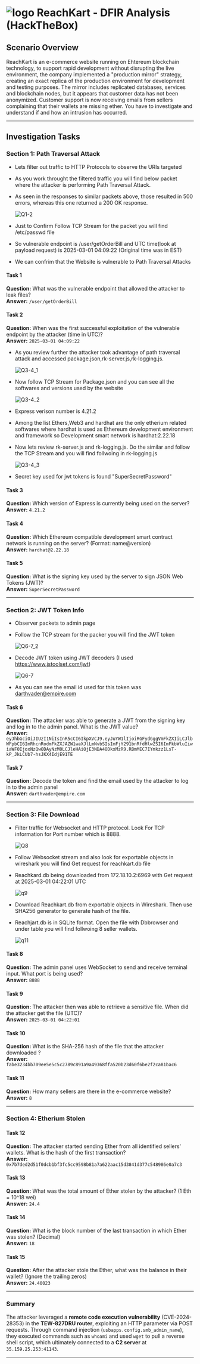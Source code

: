 # ![logo](https://github.com/user-attachments/assets/739ac72d-d6a0-4e10-abbb-31c46fccc07b) ReachKart - DFIR Analysis (HackTheBox)

##   Scenario Overview

ReachKart is an e-commerce website running on Ehtereum blockchain technology, to support rapid development without disrupting the live environment, the company implemented a "production mirror" strategy, creating an exact replica of the production environment for development and testing purposes. The mirror includes replicated databases, services and blockchain nodes, but it appears that customer data has not been anonymized. Customer support is now receiving emails from sellers complaining that their wallets are missing ether. You have to investigate and understand if and how an intrusion has occurred.

---

##  Investigation Tasks

### Section 1: Path Traversal Attack

- Lets filter out traffic to HTTP Protocols to observe the URIs targeted
- As you work throught the filtered traffic you will find below packet where the attacker is performing Path Traversal Attack.
- As seen in the responses to similar packets above, those resulted in 500 errors, whereas this one returned a 200 OK response.

  ![Q1-2](https://github.com/user-attachments/assets/01e046a2-0245-49d1-881c-6a75becefbbb)

- Just to Confirm Follow TCP Stream for the packet you will find /etc/passwd file
- So vulnerable endpoint is /user/getOrderBill and UTC time(look at payload request) is 2025-03-01 04:09:22 (Original time was in EST)
- We can confrim that the Website is vulnerable to Path Traversal Attacks

####  Task 1  
**Question:** What was the vulnerable endpoint that allowed the attacker to leak files?  
**Answer:** `/user/getOrderBill`

####  Task 2  
**Question:** When was the first successful exploitation of the vulnerable endpoint by the attacker (time in UTC)?  
**Answer:** `2025-03-01 04:09:22`


- As you review further the attacker took advantage of path traversal attack and accessed package.json,rk-server.js,rk-logging.js.

   ![Q3-4_1](https://github.com/user-attachments/assets/bc28fecd-9b34-4fd3-a4f6-b897d50030a7)

- Now follow TCP Stream for Package.json and you can see all the softwares and versions used by the website

  ![Q3-4_2](https://github.com/user-attachments/assets/e89e9f6d-d87f-4249-88c4-3a916fd865b2)

- Express verison number is 4.21.2
- Among the list Ethers,Web3 and hardhat are the only etherium related softwares where hardhat is used as Ethereum development environment and framework so Development smart network is hardhat:2.22.18
- Now lets review rk-server.js and rk-logging.js. Do the similar and follow the TCP Stream and you will find follwoing in rk-logging.js

   ![Q3-4_3](https://github.com/user-attachments/assets/8f98d09a-ce56-4818-bd04-bacea6e61b88)

- Secret key used for jwt tokens is found "SuperSecretPassword"

####  Task 3  
**Question:** Which version of Express is currently being used on the server?  
**Answer:** `4.21.2`

####  Task 4  
**Question:** Which Ethereum compatible development smart contract network is running on the server? (Format: name@version)  
**Answer:** `hardhat@2.22.18`

####  Task 5  
**Question:** What is the signing key used by the server to sign JSON Web Tokens (JWT)?  
**Answer:** `SuperSecretPassword`

---

### Section 2: JWT Token Info

- Observer packets to admin page
- Follow the TCP stream for the packer you will find the JWT token

  ![Q6-7_2](https://github.com/user-attachments/assets/1ec4eddb-13d9-4328-a843-d533ac0098d5)

- Decode JWT token using JWT decoders (I used https://www.jstoolset.com/jwt)

  ![Q6-7](https://github.com/user-attachments/assets/76e9a63b-10b7-4bfb-9476-b532c4be624e)

- As you can see the email id used for this token was darthvader@empire.com
  
####  Task 6  
**Question:** The attacker was able to generate a JWT from the signing key and log in to the admin panel. What is the JWT value?  
**Answer:** `eyJhbGciOiJIUzI1NiIsInR5cCI6IkpXVCJ9.eyJuYW1lIjoiRGFydGggVmFkZXIiLCJlbWFpbCI6ImRhcnRodmFkZXJAZW1waXJlLmNvbSIsImFjY291bnRfdHlwZSI6ImFkbWluIiwiaWF0IjoxNzQwODAyNzM0LCJleHAiOjE3NDA4ODkxMzR9.RBmMEC7IYmkzz1LsT-kP_JkLCUb7-hsJKX4IdjE91TE`

####  Task 7  
**Question:** Decode the token and find the email used by the attacker to log in to the admin panel  
**Answer:** `darthvader@empire.com`

---

### Section 3: File Download

- Filter traffic for Websocket and HTTP protocol. Look For TCP information for Port number which is 8888.

  ![Q8](https://github.com/user-attachments/assets/f1ccd525-41ad-45e2-ac6b-377db951dab7)

- Follow Websocket stream and also look for exportable objects in wireshark you will find Get request for reachkart.db file
- Reachkard.db being downloaded from 172.18.10.2:6969 with Get request at 2025-03-01 04:22:01 UTC

  ![q9](https://github.com/user-attachments/assets/c5cea690-1694-4a24-b704-da0456f04ce5)

- Download Reachkart.db from exportable objects in Wireshark. Then use SHA256 generator to generate hash of the file.
- Reachjart.db is in SQLite format. Open the file with Dbbrowser and under table you will find follwoing 8 seller wallets.

  ![q11](https://github.com/user-attachments/assets/47876c18-56e2-449e-b091-f35c8037ed41)


####  Task 8  
**Question:** The admin panel uses WebSocket to send and receive terminal input. What port is being used?  
**Answer:** `8888`

####  Task 9  
**Question:** The attacker then was able to retrieve a sensitive file. When did the attacker get the file (UTC)?  
**Answer:** `2025-03-01 04:22:01`

####  Task 10  
**Question:** What is the SHA-256 hash of the file that the attacker downloaded ?  
**Answer:** `fabe3234bb709ee5e5c5c2789c891a9a49368ffa520b23d60f6be2f2ca81bac6`

####  Task 11  
**Question:** How many sellers are there in the e-commerce website?  
**Answer:** `8`

---

### Section 4: Etherium Stolen

#### Task 12  
**Question:** The attacker started sending Ether from all identified sellers' wallets. What is the hash of the first transaction?  
**Answer:** `0x7b7ded2d51f0dcb1bf3fc5cc9598b81a7a622aac15d3841d377c548986e0a7c3`

#### Task 13  
**Question:** What was the total amount of Ether stolen by the attacker? (1 Eth = 10^18 wei)  
**Answer:** `24.4`

#### Task 14  
**Question:** What is the block number of the last transaction in which Ether was stolen? (Decimal)  
**Answer:** `18`

#### Task 15  
**Question:** After the attacker stole the Ether, what was the balance in their wallet? (Ignore the trailing zeros)  
**Answer:** `24.40023`

---

###  Summary

The attacker leveraged a **remote code execution vulnerability** (CVE-2024-28353) in the **TEW-827DRU router**, exploiting an HTTP parameter via POST requests. Through command injection (`usbapps.config.smb_admin_name`), they executed commands such as `whoami` and used `wget` to pull a reverse shell script, which ultimately connected to a **C2 server** at `35.159.25.253:41143`.

---
